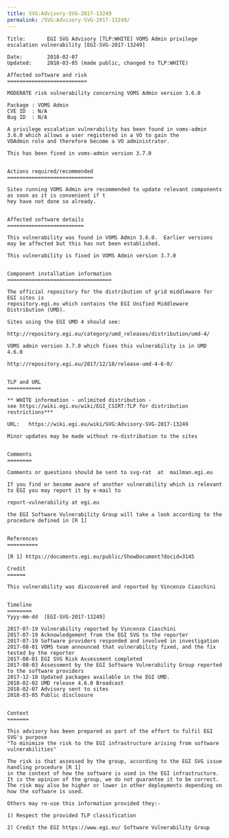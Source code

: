 ```yaml
---
title: SVG:Advisory-SVG-2017-13249
permalink: /SVG:Advisory-SVG-2017-13249/
---
```


    Title:       EGI SVG Advisory [TLP:WHITE] VOMS Admin privilege escalation vulnerability [EGI-SVG-2017-13249]

    Date:        2018-02-07
    Updated:     2018-03-05 (made public, changed to TLP:WHITE)

    Affected software and risk
    ==========================

    MODERATE risk vulnerability concerning VOMS Admin version 3.6.0

    Package : VOMS Admin
    CVE ID  : N/A
    Bug ID  : N/A

    A privilege escalation vulnerability has been found in voms-admin 3.6.0 which allows a user registered in a VO to gain the
    VOAdmin role and therefore become a VO administrator.

    This has been fixed in voms-admin version 3.7.0


    Actions required/recommended
    ============================

    Sites running VOMS Admin are recommended to update relevant components as soon as it is convenient if t
    hey have not done so already.


    Affected software details
    =========================

    This vulnerability was found in VOMS Admin 3.6.0.  Earlier versions may be affected but this has not been established.

    This vulnerability is fixed in VOMS Admin version 3.7.0


    Component installation information
    ==================================

    The official repository for the distribution of grid middleware for EGI sites is
    repository.egi.eu which contains the EGI Unified Middleware Distribution (UMD).

    Sites using the EGI UMD 4 should see:

    http://repository.egi.eu/category/umd_releases/distribution/umd-4/

    VOMS admin version 3.7.0 which fixes this vulnerability is in UMD 4.6.0

    http://repository.egi.eu/2017/12/18/release-umd-4-6-0/


    TLP and URL
    ===========

    ** WHITE information - unlimited distribution -
    see https://wiki.egi.eu/wiki/EGI_CSIRT:TLP for distribution restrictions***

    URL:   https://wiki.egi.eu/wiki/SVG:Advisory-SVG-2017-13249

    Minor updates may be made without re-distribution to the sites


    Comments
    ========

    Comments or questions should be sent to svg-rat  at  mailman.egi.eu

    If you find or become aware of another vulnerability which is relevant to EGI you may report it by e-mail to

    report-vulnerability at egi.eu

    the EGI Software Vulnerability Group will take a look according to the procedure defined in [R 1]


    References
    ==========

    [R 1] https://documents.egi.eu/public/ShowDocument?docid=3145

    Credit
    ======

    This vulnerability was discovered and reported by Vincenzo Ciaschini


    Timeline
    ========
    Yyyy-mm-dd  [EGI-SVG-2017-13249]

    2017-07-19 Vulnerability reported by Vincenzo Ciaschini
    2017-07-19 Acknowledgement from the EGI SVG to the reporter
    2017-07-19 Software providers responded and involved in investigation
    2017-08-01 VOMS team announced that vulnerability fixed, and the fix tested by the reporter
    2017-08-01 EGI SVG Risk Assessment completed
    2017-08-03 Assessment by the EGI Software Vulnerability Group reported to the software providers
    2017-12-18 Updated packages available in the EGI UMD.
    2018-02-02 UMD release 4.6.0 Broadcast
    2018-02-07 Advisory sent to sites
    2018-03-05 Public disclosure


    Context
    =======

    This advisory has been prepared as part of the effort to fulfil EGI SVG's purpose
    "To minimize the risk to the EGI infrastructure arising from software vulnerabilities"

    The risk is that assessed by the group, according to the EGI SVG issue handling procedure [R 1]
    in the context of how the software is used in the EGI infrastructure.
    It is the opinion of the group, we do not guarantee it to be correct.
    The risk may also be higher or lower in other deployments depending on how the software is used.

    Others may re-use this information provided they:-

    1) Respect the provided TLP classification

    2) Credit the EGI https://www.egi.eu/ Software Vulnerability Group